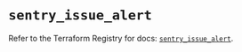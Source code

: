 # `sentry_issue_alert`

Refer to the Terraform Registry for docs: [`sentry_issue_alert`](https://registry.terraform.io/providers/jianyuan/sentry/0.14.3/docs/resources/issue_alert).
